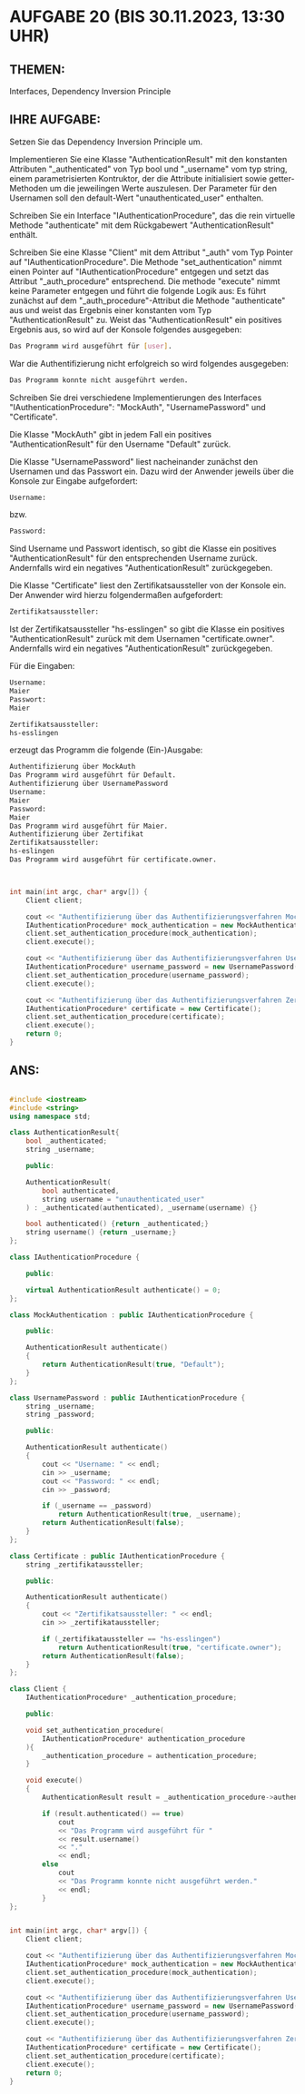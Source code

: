 # AUFGABE 20 (BIS 30.11.2023, 13:30 UHR)

## THEMEN:

Interfaces, Dependency Inversion Principle

## IHRE AUFGABE:

Setzen Sie das Dependency Inversion Principle um.

Implementieren Sie eine Klasse "AuthenticationResult" mit den konstanten Attributen "_authenticated" von Typ bool und "_username" vom typ string, einem parametrisierten Kontruktor, der die Attribute initialisiert sowie getter-Methoden um die jeweilingen Werte auszulesen. Der Parameter für den Usernamen soll den default-Wert "unauthenticated_user" enthalten.

Schreiben Sie ein Interface "IAuthenticationProcedure", das die rein virtuelle Methode "authenticate" mit dem Rückgabewert "AuthenticationResult" enthält.

Schreiben Sie eine Klasse "Client" mit dem Attribut "_auth" vom Typ Pointer auf "IAuthenticationProcedure". Die Methode "set_authentication" nimmt einen Pointer auf "IAuthenticationProcedure" entgegen und setzt das Attribut "_auth_procedure" entsprechend. Die methode "execute" nimmt keine Parameter entgegen und führt die folgende Logik aus: Es führt zunächst auf dem "_auth_procedure"-Attribut die Methode "authenticate" aus und weist das Ergebnis einer konstanten vom Typ "AuthenticationResult" zu. Weist das "AuthenticationResult" ein positives Ergebnis aus, so wird auf der Konsole folgendes ausgegeben:

```bash
Das Programm wird ausgeführt für [user].
```

War die Authentifizierung nicht erfolgreich so wird folgendes ausgegeben:

```bash
Das Programm konnte nicht ausgeführt werden.
```

Schreiben Sie drei verschiedene Implementierungen des Interfaces "IAuthenticationProcedure": "MockAuth", "UsernamePassword" und "Certificate".

Die Klasse "MockAuth" gibt in jedem Fall ein positives "AuthenticationResult" für den Username "Default" zurück.

Die Klasse "UsernamePassword" liest nacheinander zunächst den Usernamen und das Passwort ein. Dazu wird der Anwender jeweils über die Konsole zur Eingabe aufgefordert:

```bash
Username:
```

bzw.

```bash
Password:
```

Sind Username und Passwort identisch, so gibt die Klasse ein positives "AuthenticationResult" für den entsprechenden Username zurück. Andernfalls wird ein negatives "AuthenticationResult" zurückgegeben.

Die Klasse "Certificate" liest den Zertifikatsaussteller von der Konsole ein. Der Anwender wird hierzu folgendermaßen aufgefordert:

```bash
Zertifikatsaussteller:
```

Ist der Zertifikatsaussteller "hs-esslingen" so gibt die Klasse ein positives "AuthenticationResult" zurück mit dem Usernamen "certificate.owner". Andernfalls wird ein negatives "AuthenticationResult" zurückgegeben.

Für die Eingaben:

```bash
Username:
Maier
Passwort:
Maier

Zertifikatsaussteller:
hs-esslingen
```

erzeugt das Programm die folgende (Ein-)Ausgabe:

```bash
Authentifizierung über MockAuth
Das Programm wird ausgeführt für Default.
Authentifizierung über UsernamePassword
Username:
Maier
Password:
Maier
Das Programm wird ausgeführt für Maier.
Authentifizierung über Zertifikat
Zertifikatsaussteller:
hs-eslingen
Das Programm wird ausgeführt für certificate.owner.
```

```cpp


int main(int argc, char* argv[]) {
    Client client;

    cout << "Authentifizierung über das Authentifizierungsverfahren Mock Authentication" << endl;
    IAuthenticationProcedure* mock_authentication = new MockAuthentication();
    client.set_authentication_procedure(mock_authentication);
    client.execute();

    cout << "Authentifizierung über das Authentifizierungsverfahren Username Password" << endl;
    IAuthenticationProcedure* username_password = new UsernamePassword();
    client.set_authentication_procedure(username_password);
    client.execute();

    cout << "Authentifizierung über das Authentifizierungsverfahren Zertifikat" << endl;
    IAuthenticationProcedure* certificate = new Certificate();
    client.set_authentication_procedure(certificate);
    client.execute();
    return 0;
}


```


## ANS:

```cpp

#include <iostream>
#include <string>
using namespace std;

class AuthenticationResult{
	bool _authenticated;
	string _username;

	public:

	AuthenticationResult(
		bool authenticated,
		string username = "unauthenticated_user"
	) : _authenticated(authenticated), _username(username) {}

	bool authenticated() {return _authenticated;}
	string username() {return _username;}
};

class IAuthenticationProcedure {

	public:

	virtual AuthenticationResult authenticate() = 0;
};

class MockAuthentication : public IAuthenticationProcedure {

	public:

	AuthenticationResult authenticate()
	{
		return AuthenticationResult(true, "Default");
	}
};

class UsernamePassword : public IAuthenticationProcedure {
	string _username;
	string _password;

	public:

	AuthenticationResult authenticate()
	{
		cout << "Username: " << endl;
		cin >> _username;
		cout << "Password: " << endl;
		cin >> _password;

		if (_username == _password)
			return AuthenticationResult(true, _username);
		return AuthenticationResult(false);
	}
};

class Certificate : public IAuthenticationProcedure {
	string _zertifikataussteller;

	public:

	AuthenticationResult authenticate()
	{
		cout << "Zertifikatsaussteller: " << endl;
		cin >> _zertifikataussteller;

		if (_zertifikataussteller == "hs-esslingen")
			return AuthenticationResult(true, "certificate.owner");
		return AuthenticationResult(false);
	}
};

class Client {
	IAuthenticationProcedure* _authentication_procedure;

	public:

	void set_authentication_procedure(
		IAuthenticationProcedure* authentication_procedure
	){
		_authentication_procedure = authentication_procedure;
	}

	void execute()
	{
		AuthenticationResult result = _authentication_procedure->authenticate();

		if (result.authenticated() == true)
			cout
			<< "Das Programm wird ausgeführt für "
			<< result.username()
			<< "."
			<< endl;
		else
			cout
			<< "Das Programm konnte nicht ausgeführt werden."
			<< endl;
		}
};


int main(int argc, char* argv[]) {
	Client client;

	cout << "Authentifizierung über das Authentifizierungsverfahren Mock Authentication" << endl;
	IAuthenticationProcedure* mock_authentication = new MockAuthentication();
	client.set_authentication_procedure(mock_authentication);
	client.execute();

	cout << "Authentifizierung über das Authentifizierungsverfahren Username Password" << endl;
	IAuthenticationProcedure* username_password = new UsernamePassword();
	client.set_authentication_procedure(username_password);
	client.execute();

	cout << "Authentifizierung über das Authentifizierungsverfahren Zertifikat" << endl;
	IAuthenticationProcedure* certificate = new Certificate();
	client.set_authentication_procedure(certificate);
	client.execute();
	return 0;
}

```